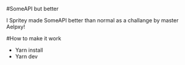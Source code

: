 #SomeAPI but better

I Spritey made SomeAPI better than normal as a challange by master Aelpxy!

#How to make it work

- Yarn install
- Yarn dev
